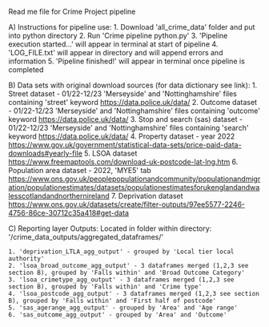 Read me file for Crime Project pipeline 

A) Instructions for pipeline use:
	1. Download 'all_crime_data' folder and put into python directory
	2. Run 'Crime pipeline python.py'
	3. 'Pipeline execution started...' will appear in terminal at start of pipeline
	4. 'LOG_FILE.txt' will appear in directory and will append errors and information
	5. 'Pipeline finished!' will appear in terminal once pipeline is completed
	  

B) Data sets with original download sources (for data dictionary see link):
	1. Street dataset - 01/22-12/23 'Merseyside' and 'Nottinghamshire' files containing 'street' keyword
		https://data.police.uk/data/ 
	2. Outcome dataset - 01/22-12/23 'Merseyside' and 'Nottinghamshire' files containing 'outcome' keyword
		https://data.police.uk/data/ 
    	3. Stop and search (sas) dataset - 01/22-12/23 'Merseyside' and 'Nottinghamshire' files containing 'search' keyword
		https://data.police.uk/data/ 
    	4. Property dataset - year 2022
		https://www.gov.uk/government/statistical-data-sets/price-paid-data-downloads#yearly-file
    	5. LSOA dataset
		https://www.freemaptools.com/download-uk-postcode-lat-lng.htm
    	6. Population area dataset - 2022, 'MYE5' tab 
		https://www.ons.gov.uk/peoplepopulationandcommunity/populationandmigration/populationestimates/datasets/populationestimatesforukenglandandwalesscotlandandnorthernireland
    	7. Deprivation dataset
		https://www.ons.gov.uk/datasets/create/filter-outputs/97ee5577-2246-4756-86ce-30712c35a418#get-data

C) Reporting layer Outputs:
	Located in folder within directory:
	'/crime_data_outputs/aggregated_dataframes/'

	1. 'deprivation_LTLA_agg_output' - grouped by 'Local tier local authority'
	2. 'lsoa_broad_outcome_agg_output' - 3 dataframes merged (1,2,3 see section B), grouped by 'Falls within' and 'Broad Outcome Category'
	3. 'lsoa_crimetype_agg_output' - 3 dataframes merged (1,2,3 see section B), grouped by 'Falls within' and 'Crime type'
	4. 'lsoa_postcode_agg_output' - 3 dataframes merged (1,2,3 see section B), grouped by 'Falls within' and 'First half of postcode'
	5. 'sas_agerange_agg_output' - grouped by 'Area' and 'Age range'
	6. 'sas_outcome_agg_output' - grouped by 'Area' and 'Outcome'


